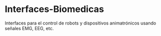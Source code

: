 # Interfaces-Biomedicas
Interfaces para el control de robots y dispositivos animatrónicos usando señales EMG, EEG, etc.
